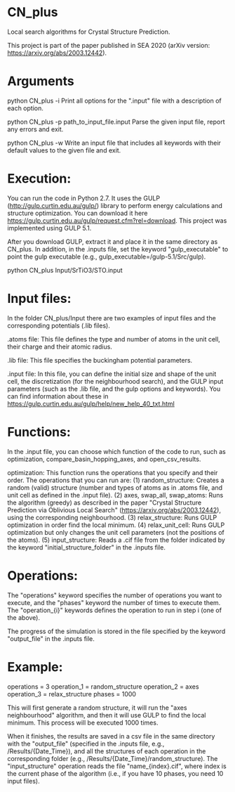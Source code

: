 # CN_plus
Local search algorithms for Crystal Structure Prediction.

This project is part of the paper published in SEA 2020 (arXiv version: https://arxiv.org/abs/2003.12442).


Arguments
===============================================

python CN_plus -i
Print all options for the ".input" file with a description of each option.

python CN_plus -p path_to_input_file.input
Parse the given input file, report any errors and exit.

python CN_plus -w
Write an input file that includes all keywords with their default values to the given file and exit.


Execution:
===============================================

You can run the code in Python 2.7. It uses the GULP (http://gulp.curtin.edu.au/gulp/) library to perform energy calculations and structure optimization. You can download it here https://gulp.curtin.edu.au/gulp/request.cfm?rel=download.
This project was implemented using GULP 5.1.

After you download GULP, extract it and place it in the same directory as CN_plus. In addition, in the .inputs file, set the keyword "gulp_executable" to point the gulp executable (e.g., gulp_executable=/gulp-5.1/Src/gulp).

python CN_plus Input/SrTiO3/STO.input


Input files:
===============================================

In the folder CN_plus/Input there are two examples of input files and the corresponding potentials (.lib files).

.atoms file: This file defines the type and number of atoms in the unit cell, their charge and their atomic radius.

.lib file: This file specifies the buckingham potential parameters.

.input file: In this file, you can define the initial size and shape of the unit cell, the discretization (for the neighbourhood search), and the GULP input parameters (such as the .lib file, and the gulp options and keywords). You can find information about these in https://gulp.curtin.edu.au/gulp/help/new_help_40_txt.html


Functions:
===============================================

In the .input file, you can choose which function of the code to run, such as optimization, compare_basin_hopping_axes, and open_csv_results.

optimization: This function runs the operations that you specify and their order. The operations that you can run are:
(1) random_structure: Creates a random (valid) structure (number and types of atoms as in .atoms file, and unit cell as defined in the .input file).
(2) axes, swap_all, swap_atoms: Runs the algorithm (greedy) as described in the paper "Crystal Structure Prediction via Oblivious Local Search" (https://arxiv.org/abs/2003.12442), using the corresponding neighbourhood.
(3) relax_structure: Runs GULP optimization in order find the local minimum.
(4) relax_unit_cell: Runs GULP optimization but only changes the unit cell parameters (not the positions of the atoms).
(5) input_structure: Reads a .cif file from the folder indicated by the keyword "initial_structure_folder" in the .inputs file.


Operations:
===============================================

The "operations" keyword specifies the number of operations you want to execute, and the "phases" keyword the number of times to execute them.
The "operation_{i}" keywords defines the operation to run in step i (one of the above).

The progress of the simulation is stored in the file specified by the keyword "output_file" in the .inputs file.



Example:
===============================================

operations = 3
operation_1 = random_structure
operation_2 = axes
operation_3 = relax_structure
phases = 1000
 

This will first generate a random structure, it will run the "axes neighbourhood" algorithm, and then it will use GULP to find the local minimum.
This process will be executed 1000 times.

When it finishes, the results are saved in a csv file in the same directory with the "output_file" (specified in the .inputs file, e.g., /Results/{Date_Time}), and all the structures of each operation in the corresponding folder (e.g.,  /Results/{Date_Time}/random_structure).
The "input_structure" operation reads the file "name_{index}.cif", where index is the current phase of the algorithm (i.e., if you have 10 phases, you need 10 input files).
